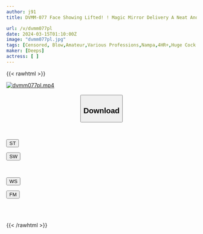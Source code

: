 ```yaml
---
author: j91
title: DVMM-077 Face Showing Lifted! ! Magic Mirror Delivery A Neat And Dignified Beauty Staff Member Who Works At A First-class Department Store, Her First No-hand Vacuum Blow Job Vol.03, 12 Shots In Total! SEX Special For All 6 People! ! A Classy Older Sister Sucks The Dick With All Her Heart And Gives A Divine Blowjob SEX

url: /v/dvmm077pl
date: 2024-03-15T01:10:00Z
image: "dvmm077pl.jpg"
tags: [Censored, Blow,Amateur,Various Professions,Nampa,4HR+,Huge Cock	]
maker: [Deeps]
actress: [ ]
---
```



{{< rawhtml >}}

<div class="video" data-videoid="Y86wVKeewqhvQOy">
    <a href="javascript:;">
        <img src="/v/dvmm077pl/dvmm077pl.jpg" width="WIDTH" height="HEIGHT" alt="dvmm077pl.mp4" loading="lazy">
    </a>
</div>

<script type="text/javascript" src="https://j91.asia/asset/on-demand-st.js"></script>

<br>
  <link rel="stylesheet" href="https://j91.asia/asset/bs5.css">
  
  <center>
  <button class="btn btn-primary" type="button" data-bs-toggle="collapse" data-bs-target=".multi-collapse" aria-expanded="false" aria-controls="multiCollapseExample1 multiCollapseExample2"><h2>Download</h2></button></center>
</p>
<div class="row">
  <div class="col">
    <div class="collapse multi-collapse" id="multiCollapseExample1">
      <div class="card card-body">
	      	      <br>
<div class="buttons">  
<p><a href="https://streamtape.to/v/Y86wVKeewqhvQOy" target="_blank"><button class="btn-hover color-3"><i class="fa fa-download"></i> ST</button></a></p>
<p><a href="https://cdnwish.com/z50g072605p4" target="_blank"><button class="btn-hover color-2"><i class="fa fa-download"></i> SW</button></a></p></div>
    </div>
  </div>
</div>
  <div class="col">
    <div class="collapse multi-collapse" id="multiCollapseExample2">
      <div class="card card-body">
	      <br>
<div class="buttons">
<p><a href="javascript:;"><button class="btn-hover color-9"><i class="fa fa-download"></i> WS</button></a></p>
<p><a href="javascript:;"><button class="btn-hover color-8"><i class="fa fa-download"></i> FM</button></a></p></div>
<br><br>
      </div>
    </div>
  </div>
</div>

{{< /rawhtml >}}